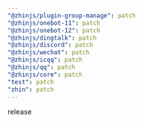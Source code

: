 ```yaml
---
"@zhinjs/plugin-group-manage": patch
"@zhinjs/onebot-11": patch
"@zhinjs/onebot-12": patch
"@zhinjs/dingtalk": patch
"@zhinjs/discord": patch
"@zhinjs/wechat": patch
"@zhinjs/icqq": patch
"@zhinjs/qq": patch
"@zhinjs/core": patch
"test": patch
"zhin": patch
---
```


release
